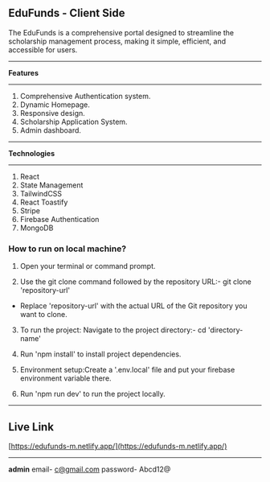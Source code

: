 **EduFunds \- Client Side**  
---

The EduFunds is a comprehensive portal designed to streamline the scholarship management process, making it simple, efficient, and accessible for users.

---

**Features** 

---

1. Comprehensive Authentication system.  
2. Dynamic Homepage.  
3. Responsive design.  
4. Scholarship Application System.  
5. Admin dashboard. 

---

**Technologies**

---

1. React  
2. State Management  
3. TailwindCSS  
4. React Toastify  
5. Stripe  
6. Firebase Authentication  
7. MongoDB

### How to run on local machine?

1. Open your terminal or command prompt.

2. Use the git clone command followed by the repository URL:-  git clone 'repository-url'

- Replace 'repository-url' with the actual URL of the Git repository you want to clone.

3. To run the project: Navigate to the project directory:- cd 'directory-name' 

4. Run 'npm install' to install project dependencies.

5. Environment setup:Create a '.env.local' file and put your firebase environment variable there.

6. Run 'npm run dev' to run the project locally.

---

**Live Link**  
---

[https://edufunds-m.netlify.app/](https://edufunds-m.netlify.app/)

---
**admin**
email- c@gmail.com
password- Abcd12@
